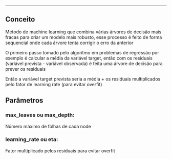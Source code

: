 
---

## Conceito

Método de machine learning que combina várias árvores de decisão mais fracas para criar um modelo mais robusto, esse processo é feito de forma sequencial onde cada árvore tenta corrigir o erro da anterior

O primeiro passo tomado pelo algoritmo em problemas de regressão por exemplo é calcular a média da variável target, então com os residuais (variável prevista - variável observada) é feita uma árvore de decisão para prever os residuais

Então a variável target prevista seria a média + os residuais multiplicados pelo fator de learning rate (para evitar overfit)


## Parâmetros

### max_leaves ou max_depth:

Número máximo de folhas de cada node

### learning_rate ou eta:

Fator multiplicado pelos residuais para evitar overfit